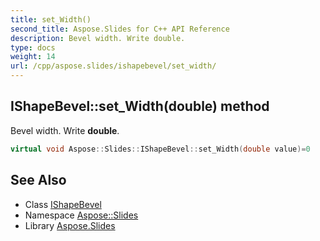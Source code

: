 ```yaml
---
title: set_Width()
second_title: Aspose.Slides for C++ API Reference
description: Bevel width. Write double.
type: docs
weight: 14
url: /cpp/aspose.slides/ishapebevel/set_width/
---
```

## IShapeBevel::set_Width(double) method


Bevel width. Write **double**.

```cpp
virtual void Aspose::Slides::IShapeBevel::set_Width(double value)=0
```

## See Also

* Class [IShapeBevel](./)
* Namespace [Aspose::Slides](../)
* Library [Aspose.Slides](../../)